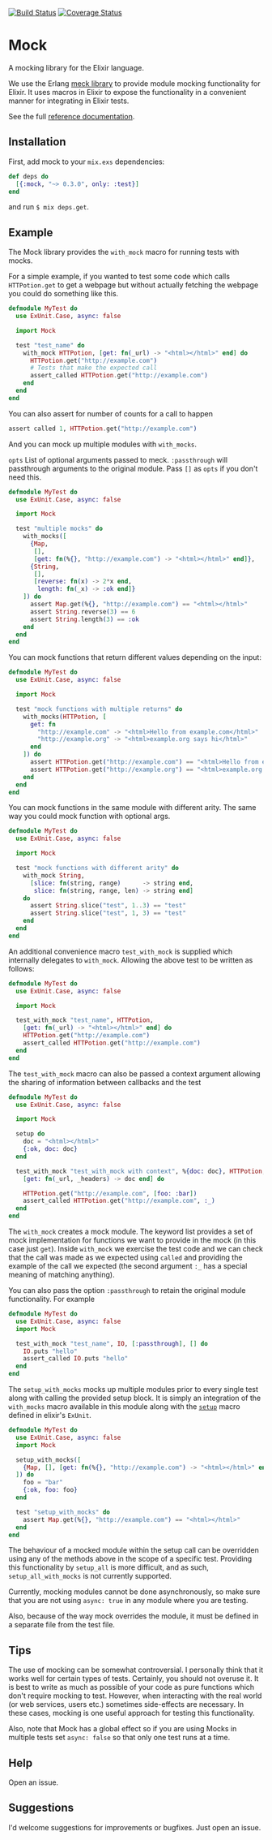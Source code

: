 [![Build Status](https://travis-ci.org/jjh42/mock.svg?branch=master)](https://travis-ci.org/jjh42/mock)
[![Coverage Status](https://coveralls.io/repos/github/jjh42/mock/badge.svg?branch=master)](https://coveralls.io/github/jjh42/mock?branch=master)

# Mock
A mocking library for the Elixir language.

We use the Erlang [meck library](https://github.com/eproxus/meck) to provide
module mocking functionality for Elixir. It uses macros in Elixir to expose the
functionality in a convenient manner for integrating in Elixir tests.

See the full [reference documentation](http://jjh42.github.io/mock).

## Installation
First, add mock to your `mix.exs` dependencies:

```elixir
def deps do
  [{:mock, "~> 0.3.0", only: :test}]
end
```

and run `$ mix deps.get`.

## Example
The Mock library provides the `with_mock` macro for running tests with
mocks.

For a simple example, if you wanted to test some code which calls
`HTTPotion.get` to get a webpage but without actually fetching the
webpage you could do something like this.

``` elixir
defmodule MyTest do
  use ExUnit.Case, async: false

  import Mock

  test "test_name" do
    with_mock HTTPotion, [get: fn(_url) -> "<html></html>" end] do
      HTTPotion.get("http://example.com")
      # Tests that make the expected call
      assert_called HTTPotion.get("http://example.com")
    end
  end
end
```

You can also assert for number of counts for a call to happen

```elixir
assert called 1, HTTPotion.get("http://example.com")
```

And you can mock up multiple modules with `with_mocks`.

`opts` List of optional arguments passed to meck. `:passthrough` will
passthrough arguments to the original module. Pass `[]` as `opts` if you don't
need this.

``` elixir
defmodule MyTest do
  use ExUnit.Case, async: false

  import Mock

  test "multiple mocks" do
    with_mocks([
      {Map,
       [],
       [get: fn(%{}, "http://example.com") -> "<html></html>" end]},
      {String,
       [],
       [reverse: fn(x) -> 2*x end,
        length: fn(_x) -> :ok end]}
    ]) do
      assert Map.get(%{}, "http://example.com") == "<html></html>"
      assert String.reverse(3) == 6
      assert String.length(3) == :ok
    end
  end
end
```

You can mock functions that return different values depending on the input:

``` elixir
defmodule MyTest do
  use ExUnit.Case, async: false

  import Mock

  test "mock functions with multiple returns" do
    with_mocks(HTTPotion, [
      get: fn
        "http://example.com" -> "<html>Hello from example.com</html>"
        "http://example.org" -> "<html>example.org says hi</html>"
      end
    ]) do
      assert HTTPotion.get("http://example.com") == "<html>Hello from example.com</html>"
      assert HTTPotion.get("http://example.org") == "<html>example.org says hi</html>"
    end
  end
end
```

You can mock functions in the same module with different arity.
The same way you could mock function with optional args.
``` elixir
defmodule MyTest do
  use ExUnit.Case, async: false

  import Mock

  test "mock functions with different arity" do
    with_mock String,
      [slice: fn(string, range)      -> string end,
       slice: fn(string, range, len) -> string end]
    do
      assert String.slice("test", 1..3) == "test"
      assert String.slice("test", 1, 3) == "test"
    end
  end
end

```

An additional convenience macro `test_with_mock` is supplied which
internally delegates to `with_mock`. Allowing the above test to be
written as follows:

``` elixir
defmodule MyTest do
  use ExUnit.Case, async: false

  import Mock

  test_with_mock "test_name", HTTPotion,
    [get: fn(_url) -> "<html></html>" end] do
    HTTPotion.get("http://example.com")
    assert_called HTTPotion.get("http://example.com")
  end
end
```

The `test_with_mock` macro can also be passed a context argument
allowing the sharing of information between callbacks and the test

``` elixir
defmodule MyTest do
  use ExUnit.Case, async: false

  import Mock

  setup do
    doc = "<html></html>"
    {:ok, doc: doc}
  end

  test_with_mock "test_with_mock with context", %{doc: doc}, HTTPotion, [],
    [get: fn(_url, _headers) -> doc end] do

    HTTPotion.get("http://example.com", [foo: :bar])
    assert_called HTTPotion.get("http://example.com", :_)
  end
end
```

The `with_mock` creates a mock module. The keyword list provides a set
of mock implementation for functions we want to provide in the mock (in
this case just `get`). Inside `with_mock` we exercise the test code
and we can check that the call was made as we expected using `called` and
providing the example of the call we expected (the second argument `:_` has a
special meaning of matching anything).

You can also pass the option `:passthrough` to retain the original module
functionality. For example
``` elixir
defmodule MyTest do
  use ExUnit.Case, async: false
  import Mock

  test_with_mock "test_name", IO, [:passthrough], [] do
    IO.puts "hello"
    assert_called IO.puts "hello"
  end
end
```

The `setup_with_mocks` mocks up multiple modules prior to every single test
along with calling the provided setup block. It is simply an integration of the
`with_mocks` macro available in this module along with the [`setup`](https://hexdocs.pm/ex_unit/ExUnit.Callbacks.html#setup/1)
macro defined in elixir's `ExUnit`.

``` elixir
defmodule MyTest do
  use ExUnit.Case, async: false
  import Mock

  setup_with_mocks([
    {Map, [], [get: fn(%{}, "http://example.com") -> "<html></html>" end]}
  ]) do
    foo = "bar"
    {:ok, foo: foo}
  end

  test "setup_with_mocks" do
    assert Map.get(%{}, "http://example.com") == "<html></html>"
  end
end
```

The behaviour of a mocked module within the setup call can be overridden using any
of the methods above in the scope of a specific test. Providing this functionality
by `setup_all` is more difficult, and as such, `setup_all_with_mocks` is not currently
supported.

Currently, mocking modules cannot be done asynchronously, so make sure that you
are not using `async: true` in any module where you are testing.

Also, because of the way mock overrides the module, it must be defined in a
separate file from the test file.

## Tips
The use of mocking can be somewhat controversial. I personally think that it
works well for certain types of tests. Certainly, you should not overuse it. It
is best to write as much as possible of your code as pure functions which don't
require mocking to test. However, when interacting with the real world (or web
services, users etc.) sometimes side-effects are necessary. In these cases,
mocking is one useful approach for testing this functionality.

Also, note that Mock has a global effect so if you are using Mocks in multiple
tests set `async: false` so that only one test runs at a time.

## Help
Open an issue.

## Suggestions
I'd welcome suggestions for improvements or bugfixes. Just open an issue.
